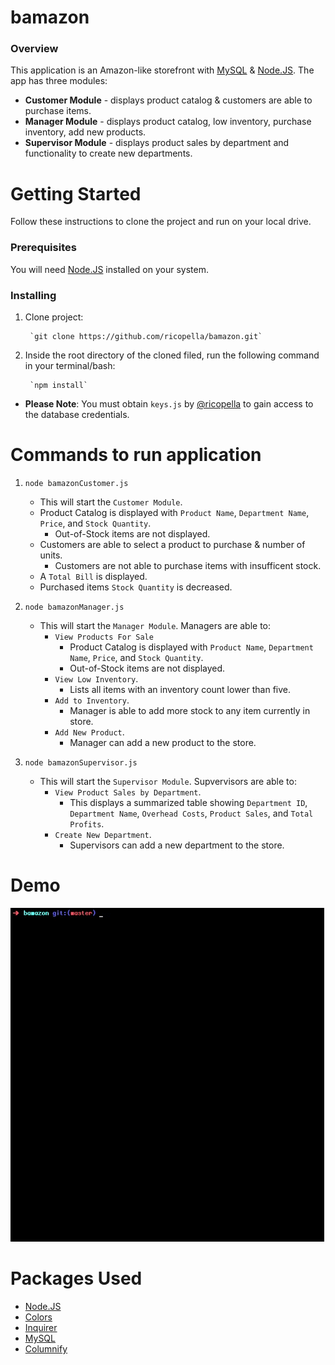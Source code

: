# bamazon

### Overview

This application is an Amazon-like storefront with [MySQL](https://www.npmjs.com/package/mysql) & [Node.JS](https://www.npmjs.com/). The app has three modules:

* **Customer Module** - displays product catalog & customers are able to purchase items.
* **Manager Module** - displays product catalog, low inventory, purchase inventory, add new products.
* **Supervisor Module** - displays product sales by department and functionality to create new departments.

# Getting Started

Follow these instructions to clone the project and run on your local drive.

### Prerequisites

You will need [Node.JS](https://www.npmjs.com/) installed on your system.



### Installing

1. Clone project: 

        `git clone https://github.com/ricopella/bamazon.git`

2. Inside the root directory of the cloned filed, run the following command in your terminal/bash:

        `npm install`

* **Please Note**: You must obtain `keys.js` by [@ricopella](https://github.com/ricopella) to gain access to the database credentials.

# Commands to run application

1. `node bamazonCustomer.js`

    * This will start the `Customer Module`. 
    * Product Catalog is displayed with `Product Name`, `Department Name`, `Price`, and `Stock Quantity`.
        * Out-of-Stock items are not displayed.
    * Customers are able to select a product to purchase & number of units.
        * Customers are not able to purchase items with insufficent stock.
    * A `Total Bill` is displayed.
    * Purchased items `Stock Quantity` is decreased.
    

2. `node bamazonManager.js`

    * This will start the `Manager Module`. Managers are able to:
        * `View Products For Sale`
            * Product Catalog is displayed with `Product Name`, `Department Name`, `Price`, and `Stock Quantity`.
            * Out-of-Stock items are not displayed.
        * `View Low Inventory`.
            * Lists all items with an inventory count lower than five.
        * `Add to Inventory`.
            * Manager is able to add more stock to any item currently in store.
        * `Add New Product`.
            * Manager can add a new product to the store.

3. `node bamazonSupervisor.js`

    * This will start the `Supervisor Module`. Supvervisors are able to:
        * `View Product Sales by Department`.
            * This displays a summarized table showing `Department ID`, `Department Name`, `Overhead Costs`, `Product Sales`, and `Total Profits`.
        * `Create New Department`.
            * Supervisors can add a new department to the store.


# Demo

 ![Demo](example.gif) 

# Packages Used

* [Node.JS](https://www.npmjs.com/)
* [Colors](https://www.npmjs.com/package/colors)
* [Inquirer](https://www.npmjs.com/package/inquirer)
* [MySQL](https://www.npmjs.com/package/mysql)
* [Columnify](https://www.npmjs.com/package/columnify)
